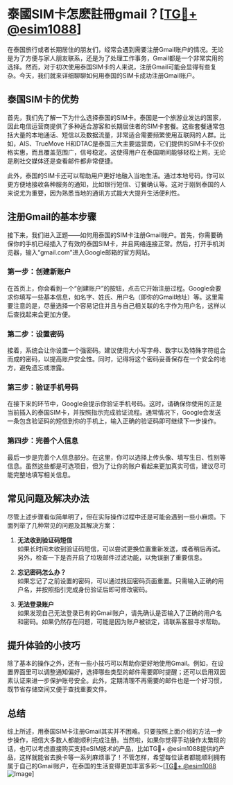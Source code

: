 # 泰國SIM卡怎麽註冊gmail？[[TG💪+ @esim1088](https://t.me/s/esim1088)]

在泰国旅行或者长期居住的朋友们，经常会遇到需要注册Gmail账户的情况。无论是为了方便与家人朋友联系，还是为了处理工作事务，Gmail都是一个非常实用的选择。然而，对于初次使用泰国SIM卡的人来说，注册Gmail可能会显得有些复杂。今天，我们就来详细聊聊如何用泰国的SIM卡成功注册Gmail账户。

## 泰国SIM卡的优势

首先，我们先了解一下为什么选择泰国的SIM卡。泰国是一个旅游业发达的国家，因此电信运营商提供了多种适合游客和长期居住者的SIM卡套餐。这些套餐通常包括大量的本地通话、短信以及数据流量，非常适合需要频繁使用互联网的人群。比如，AIS、TrueMove H和DTAC是泰国三大主要运营商，它们提供的SIM卡不仅价格实惠，而且覆盖范围广，信号稳定。这使得用户在泰国期间能够轻松上网，无论是刷社交媒体还是查看邮件都非常便捷。

此外，泰国的SIM卡还可以帮助用户更好地融入当地生活。通过本地号码，你可以更方便地接收各种服务的通知，比如银行短信、订餐确认等。这对于刚到泰国的人来说尤为重要，因为熟悉当地的通讯方式能大大提升生活便利性。

## 注册Gmail的基本步骤

接下来，我们进入正题——如何用泰国的SIM卡注册Gmail账户。首先，你需要确保你的手机已经插入了有效的泰国SIM卡，并且网络连接正常。然后，打开手机浏览器，输入“gmail.com”进入Google邮箱的官方网站。

### 第一步：创建新账户

在首页上，你会看到一个“创建账户”的按钮，点击它开始注册过程。Google会要求你填写一些基本信息，如名字、姓氏、用户名（即你的Gmail地址）等。这里需要注意的是，尽量选择一个容易记住并且与自己相关联的名字作为用户名，这样以后查找起来会更加方便。

### 第二步：设置密码

接着，系统会让你设置一个强密码。建议使用大小写字母、数字以及特殊字符组合而成的密码，以提高账户安全性。同时，记得将这个密码妥善保存在一个安全的地方，避免遗忘或泄露。

### 第三步：验证手机号码

在接下来的环节中，Google会提示你验证手机号码。这时，请确保你使用的正是当前插入的泰国SIM卡，并按照指示完成验证流程。通常情况下，Google会发送一条包含验证码的短信到你的手机上，输入正确的验证码即可继续下一步操作。

### 第四步：完善个人信息

最后一步是完善个人信息部分。在这里，你可以选择上传头像、填写生日、性别等信息。虽然这些都是可选项目，但为了让你的账户看起来更加真实可信，建议尽可能完整地填写相关信息。

## 常见问题及解决办法

尽管上述步骤看似简单明了，但在实际操作过程中还是可能会遇到一些小麻烦。下面列举了几种常见的问题及其解决方案：

1. **无法收到验证码短信**  
   如果长时间未收到验证码短信，可以尝试更换位置重新发送，或者稍后再试。另外，检查一下是否开启了垃圾邮件过滤功能，以免误删了重要信息。

2. **忘记密码怎么办？**  
   如果忘记了之前设置的密码，可以通过找回密码页面重置。只需输入正确的用户名，并按照指引完成身份验证后即可修改密码。

3. **无法登录账户**  
   如果发现自己无法登录已有的Gmail账户，请先确认是否输入了正确的用户名和密码。如果仍然存在问题，可能是因为账户被锁定，请联系客服寻求帮助。

## 提升体验的小技巧

除了基本的操作之外，还有一些小技巧可以帮助你更好地使用Gmail。例如，在设置界面里可以调整通知偏好，选择哪些类型的邮件需要即时提醒；还可以启用双因素认证来进一步保护账号安全。此外，定期清理不再需要的邮件也是一个好习惯，既节省存储空间又便于查找重要文件。

## 总结

综上所述，用泰国SIM卡注册Gmail其实并不困难。只要按照上面介绍的方法一步步操作，相信大多数人都能顺利完成注册。当然啦，如果你觉得手动操作太繁琐的话，也可以考虑直接购买支持eSIM技术的产品，比如TG💪+ @esim1088提供的产品，这样就能省去换卡等一系列麻烦事了！不管怎样，希望每位读者都能顺利拥有属于自己的Gmail账户，在泰国的生活变得更加丰富多彩～[[TG💪+ @esim1088](https://t.me/s/esim1088) ![Image](https://i.postimg.cc/4NQfJmqS/Snipaste-2025-05-13-00-14-12.png)]